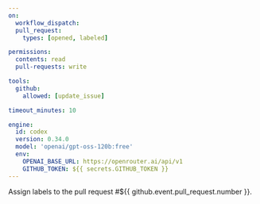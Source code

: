```yaml
---
on:
  workflow_dispatch:
  pull_request:
    types: [opened, labeled]

permissions:
  contents: read
  pull-requests: write

tools:
  github:
    allowed: [update_issue]

timeout_minutes: 10

engine:
  id: codex
  version: 0.34.0
  model: 'openai/gpt-oss-120b:free'
  env:
    OPENAI_BASE_URL: https://openrouter.ai/api/v1
    GITHUB_TOKEN: ${{ secrets.GITHUB_TOKEN }}
---
```

Assign labels to the pull request #${{ github.event.pull_request.number }}.